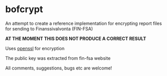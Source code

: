 # bofcrypt

An attempt to create a reference implementation for encrypting report files for sending to Finanssivalvonta (FIN-FSA)

**AT THE MOMENT THIS DOES NOT PRODUCE A CORRECT RESULT**

Uses [openssl](https://www.openssl.org/) for encryption

The public key was extracted from fin-fsa website


All comments, suggestions, bugs etc are welcome!
